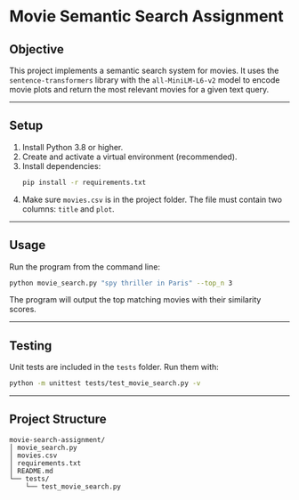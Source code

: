 # Movie Semantic Search Assignment

## Objective
This project implements a semantic search system for movies. It uses the `sentence-transformers` library with the `all-MiniLM-L6-v2` model to encode movie plots and return the most relevant movies for a given text query.

---

## Setup
1. Install Python 3.8 or higher.  
2. Create and activate a virtual environment (recommended).  
3. Install dependencies:
   ```bash
   pip install -r requirements.txt
   ```
4. Make sure `movies.csv` is in the project folder. The file must contain two columns: `title` and `plot`.

---

## Usage
Run the program from the command line:
```bash
python movie_search.py "spy thriller in Paris" --top_n 3
```
The program will output the top matching movies with their similarity scores.

---

## Testing
Unit tests are included in the `tests` folder. Run them with:
```bash
python -m unittest tests/test_movie_search.py -v
```

---

## Project Structure
```
movie-search-assignment/
│ movie_search.py
│ movies.csv
│ requirements.txt
│ README.md
└── tests/
    └── test_movie_search.py
```
